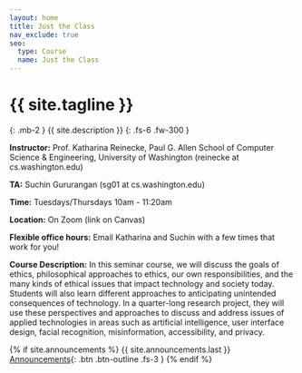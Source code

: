 ```yaml
---
layout: home
title: Just the Class
nav_exclude: true
seo:
  type: Course
  name: Just the Class
---
```


# {{ site.tagline }}
{: .mb-2 }
{{ site.description }}
{: .fs-6 .fw-300 }



**Instructor:** Prof. Katharina Reinecke, Paul G. Allen School of Computer Science & Engineering, University of Washington (reinecke at cs.washington.edu)

**TA:** Suchin Gururangan (sg01 at cs.washington.edu)

**Time:** Tuesdays/Thursdays 10am - 11:20am

**Location:** On Zoom (link on Canvas)

**Flexible office hours:** Email Katharina and Suchin with a few times that work for you!


**Course Description:** In this seminar course, we will discuss the goals of ethics, philosophical approaches to ethics, our own responsibilities, and the many kinds of ethical issues that impact technology and society today. Students will also learn different approaches to anticipating unintended consequences of technology. In a quarter-long research project, they will use these perspectives and approaches to discuss and address issues of applied technologies in areas such as artificial intelligence, user interface design, facial recognition, misinformation, accessibility, and privacy.

{% if site.announcements %}
{{ site.announcements.last }}
[Announcements](announcements.md){: .btn .btn-outline .fs-3 }
{% endif %}


